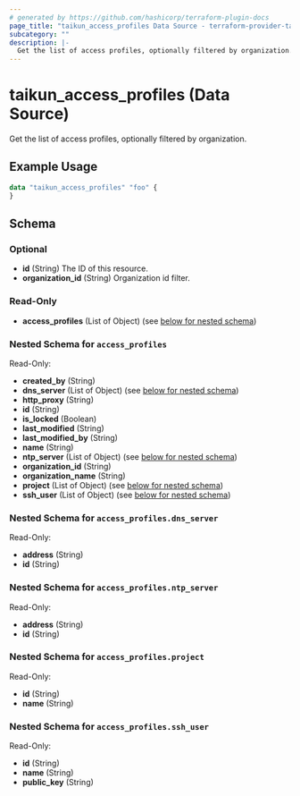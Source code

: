```yaml
---
# generated by https://github.com/hashicorp/terraform-plugin-docs
page_title: "taikun_access_profiles Data Source - terraform-provider-taikun"
subcategory: ""
description: |-
  Get the list of access profiles, optionally filtered by organization.
---
```


# taikun_access_profiles (Data Source)

Get the list of access profiles, optionally filtered by organization.

## Example Usage

```terraform
data "taikun_access_profiles" "foo" {
}
```

<!-- schema generated by tfplugindocs -->
## Schema

### Optional

- **id** (String) The ID of this resource.
- **organization_id** (String) Organization id filter.

### Read-Only

- **access_profiles** (List of Object) (see [below for nested schema](#nestedatt--access_profiles))

<a id="nestedatt--access_profiles"></a>
### Nested Schema for `access_profiles`

Read-Only:

- **created_by** (String)
- **dns_server** (List of Object) (see [below for nested schema](#nestedobjatt--access_profiles--dns_server))
- **http_proxy** (String)
- **id** (String)
- **is_locked** (Boolean)
- **last_modified** (String)
- **last_modified_by** (String)
- **name** (String)
- **ntp_server** (List of Object) (see [below for nested schema](#nestedobjatt--access_profiles--ntp_server))
- **organization_id** (String)
- **organization_name** (String)
- **project** (List of Object) (see [below for nested schema](#nestedobjatt--access_profiles--project))
- **ssh_user** (List of Object) (see [below for nested schema](#nestedobjatt--access_profiles--ssh_user))

<a id="nestedobjatt--access_profiles--dns_server"></a>
### Nested Schema for `access_profiles.dns_server`

Read-Only:

- **address** (String)
- **id** (String)


<a id="nestedobjatt--access_profiles--ntp_server"></a>
### Nested Schema for `access_profiles.ntp_server`

Read-Only:

- **address** (String)
- **id** (String)


<a id="nestedobjatt--access_profiles--project"></a>
### Nested Schema for `access_profiles.project`

Read-Only:

- **id** (String)
- **name** (String)


<a id="nestedobjatt--access_profiles--ssh_user"></a>
### Nested Schema for `access_profiles.ssh_user`

Read-Only:

- **id** (String)
- **name** (String)
- **public_key** (String)


